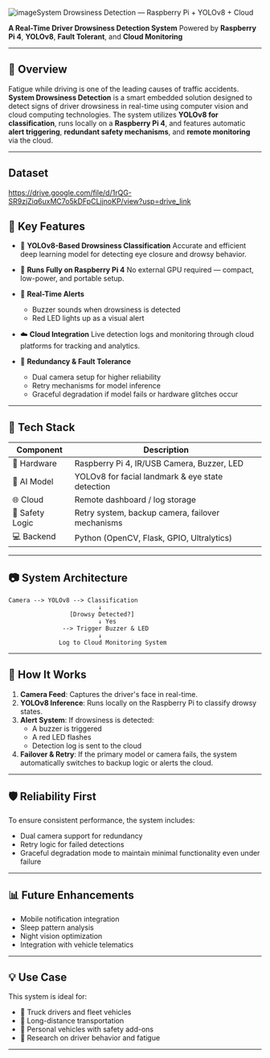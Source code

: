 ![image](https://github.com/user-attachments/assets/47789f6e-64bb-4f0b-aff7-afc3ea8eee80)System Drowsiness Detection — Raspberry Pi + YOLOv8 + Cloud

**A Real-Time Driver Drowsiness Detection System**
Powered by **Raspberry Pi 4**, **YOLOv8**, **Fault Tolerant**, and **Cloud Monitoring**

---

## 📌 Overview

Fatigue while driving is one of the leading causes of traffic accidents. **System Drowsiness Detection** is a smart embedded solution designed to detect signs of driver drowsiness in real-time using computer vision and cloud computing technologies. The system utilizes **YOLOv8 for classification**, runs locally on a **Raspberry Pi 4**, and features automatic **alert triggering**, **redundant safety mechanisms**, and **remote monitoring** via the cloud.

---

## Dataset

https://drive.google.com/file/d/1rQG-SR9zjZiq6uxMC7o5kDFpCLjjnoKP/view?usp=drive_link

## 🧠 Key Features

* 🎯 **YOLOv8-Based Drowsiness Classification**
  Accurate and efficient deep learning model for detecting eye closure and drowsy behavior.

* 🧩 **Runs Fully on Raspberry Pi 4**
  No external GPU required — compact, low-power, and portable setup.

* 🔔 **Real-Time Alerts**
  * Buzzer sounds when drowsiness is detected
  * Red LED lights up as a visual alert

* ☁️ **Cloud Integration**
  Live detection logs and monitoring through cloud platforms for tracking and analytics.

* 🔁 **Redundancy & Fault Tolerance**

  * Dual camera setup for higher reliability
  * Retry mechanisms for model inference
  * Graceful degradation if model fails or hardware glitches occur

---

## 🧰 Tech Stack

| Component       | Description                                      |
| --------------- | ------------------------------------------------ |
| 🔌 Hardware     | Raspberry Pi 4, IR/USB Camera, Buzzer, LED       |
| 🧠 AI Model     | YOLOv8 for facial landmark & eye state detection |
| 🌐 Cloud        | Remote dashboard / log storage                   |
| 🧪 Safety Logic | Retry system, backup camera, failover mechanisms |
| 💻 Backend      | Python (OpenCV, Flask, GPIO, Ultralytics)        |

---

## 📷 System Architecture

```text
Camera --> YOLOv8 --> Classification
                         ↓
                 [Drowsy Detected?]
                         ↓ Yes
               --> Trigger Buzzer & LED  
                         ↓
              Log to Cloud Monitoring System
```

---

## 🚀 How It Works

1. **Camera Feed**: Captures the driver's face in real-time.
2. **YOLOv8 Inference**: Runs locally on the Raspberry Pi to classify drowsy states.
3. **Alert System**: If drowsiness is detected:
   * A buzzer is triggered
   * A red LED flashes
   * Detection log is sent to the cloud
4. **Failover & Retry**: If the primary model or camera fails, the system automatically switches to backup logic or alerts the cloud.

---

## 🛡️ Reliability First

To ensure consistent performance, the system includes:

* Dual camera support for redundancy
* Retry logic for failed detections
* Graceful degradation mode to maintain minimal functionality even under failure

---

## 📊 Future Enhancements

* Mobile notification integration
* Sleep pattern analysis
* Night vision optimization
* Integration with vehicle telematics

---
## 💡 Use Case

This system is ideal for:

* 🚚 Truck drivers and fleet vehicles
* 🚌 Long-distance transportation
* 🚗 Personal vehicles with safety add-ons
* 🧪 Research on driver behavior and fatigue

---
